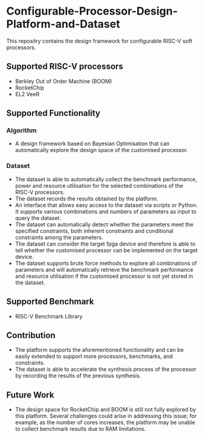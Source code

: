 # Configurable-Processor-Design-Platform-and-Dataset

This repositry contains the design framework for configurable RISC-V soft processors.

## Supported RISC-V processors

- Berkley Out of Order Machine (BOOM)
- RocketChip
- EL2 VeeR

## Supported Functionality

### Algorithm

- A design framework based on Bayesian Optimisation that can automatically explore the design space of the customised processor.


### Dataset

- The dataset is able to automatically collect the benchmark performance, power and resource utilisation for the selected combinations of the RISC-V processors.
- The dataset records the results obtained by the platform.
- An interface that allows easy access to the dataset via scripts or Python. It supports various combinations and numbers of parameters as input to query the dataset.
- The dataset can automatically detect whether the parameters meet the specified constraints, both inherent constraints and conditional constraints among the parameters.
- The dataset can consider the target fpga device and therefore is able to tell whether the customised processor can be implemented on the target device.
- The dataset supports brute force methods to explore all combinations of parameters and will automatically retrieve the benchmark performance and resource utilisation if the customised processor is not yet stored in the dataset.


## Supported Benchmark

- RISC-V Benchmark Library

## Contribution

- The platform supports the aforementioned functionality and can be easily extended to support more processors, benchmarks, and constraints.
- The dataset is able to accelerate the synthesis process of the processor by recording the results of the previous synthesis.


## Future Work

- The design space for RocketChip and BOOM is still not fully explored by this platform. Several challenges could arise in addressing this issue; for example, as the number of cores increases, the platform may be unable to collect benchmark results due to RAM limitations.

